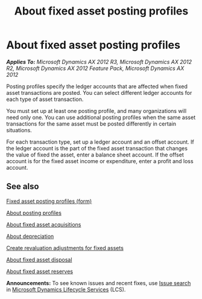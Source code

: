 ﻿---
title: About fixed asset posting profiles
TOCTitle: About fixed asset posting profiles
ms:assetid: c4d06025-680c-49fd-8e48-6c3b4459f16c
ms:mtpsurl: https://technet.microsoft.com/en-us/library/Aa550738(v=AX.60)
ms:contentKeyID: 36059296
ms.date: 04/18/2014
mtps_version: v=AX.60
---

# About fixed asset posting profiles 


_**Applies To:** Microsoft Dynamics AX 2012 R3, Microsoft Dynamics AX 2012 R2, Microsoft Dynamics AX 2012 Feature Pack, Microsoft Dynamics AX 2012_

Posting profiles specify the ledger accounts that are affected when fixed asset transactions are posted. You can select different ledger accounts for each type of asset transaction.

You must set up at least one posting profile, and many organizations will need only one. You can use additional posting profiles when the same asset transactions for the same asset must be posted differently in certain situations.

For each transaction type, set up a ledger account and an offset account. If the ledger account is the part of the fixed asset transaction that changes the value of fixed the asset, enter a balance sheet account. If the offset account is for the fixed asset income or expenditure, enter a profit and loss account.

## See also

[Fixed asset posting profiles (form)](https://technet.microsoft.com/en-us/library/aa571467\(v=ax.60\))

[About posting profiles](about-posting-profiles.md)

[About fixed asset acquisitions](about-fixed-asset-acquisitions.md)

[About depreciation](about-depreciation.md)

[Create revaluation adjustments for fixed assets](create-revaluation-adjustments-for-fixed-assets.md)

[About fixed asset disposal](about-fixed-asset-disposal.md)

[About fixed asset reserves](about-fixed-asset-reserves.md)

  
**Announcements:** To see known issues and recent fixes, use [Issue search](http://go.microsoft.com/fwlink/?linkid=389258) in [Microsoft Dynamics Lifecycle Services](http://go.microsoft.com/fwlink/?linkid=306505) (LCS).

